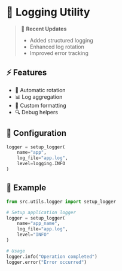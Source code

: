 # 📝 Logging Utility

> 📝 **Recent Updates**
> - Added structured logging
> - Enhanced log rotation
> - Improved error tracking

## ⚡ Features
- 🔄 Automatic rotation
- 📊 Log aggregation
- 🎨 Custom formatting
- 🔍 Debug helpers

## 🔧 Configuration
```python
logger = setup_logger(
    name="app",
    log_file="app.log",
    level=logging.INFO
)
```

## 📝 Example
```python
from src.utils.logger import setup_logger

# Setup application logger
logger = setup_logger(
    name="app_name",
    log_file="app.log",
    level="INFO"
)

# Usage
logger.info("Operation completed")
logger.error("Error occurred")
```
````markdown
